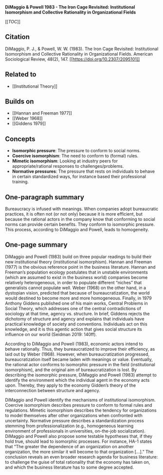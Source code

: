 **DiMaggio & Powell 1983 - The Iron Cage Revisited: Institutional Isomorphism and Collective Rationality in Organizational Fields**

[[_TOC_]]

## Citation
DiMaggio, P. J., & Powell, W. W. (1983). The Iron Cage Revisited: Institutional Isomorphism and Collective Rationality in Organizational Fields. American Sociological Review, 48(2), 147. [[https://doi.org/10.2307/2095101]]

## Related to
* [[Institutional Theory]]

## Builds on
* [[Hannan and Freeman 1977]]
* [[Weber 1968]]
* [[Giddens 1979]]

## Concepts
* **Isomorphic pressure**: The pressure to conform to social norms.
* **Coercive isomorphism**: The need to conform to (formal) rules.
* **Mimetic isomorphism**: Looking at industry peers for appropriate/rational responses to challenges/problems.
* **Normative pressures**: The pressure that rests on individuals to behave in certain standardized ways, for instance based their professional training.

## One-paragraph summary
Bureaucracy is infused with meanings. When companies adopt bureaucratic practices, it is often not (or not only) because it is more efficient, but because the rational actors in the company know that conforming to social norms can provide certain benefits. They conform to isomorphic pressure. This process, according to DiMaggio and Powell, leads to homogeneity.

## One-page summary
DiMaggio and Powell (1983) build on three popular readings to build their new institutional theory (institutional isomorphism). Hannan and Freeman (1977) is the obvious reference point in the business literature. Hannan and Freeman’s population ecology postulates that in unstable environments (which are assumed to exist in the business world) companies become relatively heterogeneous, in order to populate different “niches” that generalists cannot populate well. Weber (1968) on the other hand, in a dystopian vision, predicted that because of bureaucratization, the world would destined to become more and more homogeneous. Finally, in 1979 Anthony Giddens published one of his main works, Central Problems in Social Theory, which addresses one of the central contradictions of sociology at that time, agency vs. structure. In brief, Giddens rejects the dichotomy of structure and agency and explains that individuals have practical knowledge of society and conventions. Individuals act on this knowledge, and it is this agentic action that gives social structure its influence on our world (Seidman 2019: 140ff). 

According to DiMaggio and Powell (1983), economic actors intend to behave rationally. Thus, they bureaucratized to improve their efficiency, as laid out by Weber (1968). However, when bureaucratization progressed, bureaucratization itself became laden with meanings or value. Eventually, the rational actor conforms to isomorphic pressure in the field (institutional isomorphism), and the original aim of bureaucratization is lost. By describing the isomorphic pressure, DiMaggio and Powell (1983) attempt to identify the environment which the individual agent in the economy acts upon. Thereby, they apply to the economy Gidden’s theory of the interconnection between structure and agency. 

DiMaggio and Powell identify the mechanisms of institutional isomorphism. Coercive isomorphism describes pressure to conform to formal rules and regulations. Mimetic isomorphism describes the tendency for organizations to model themselves after other organizations when confronted with uncertainty. Normative pressure describes a standardization process stemming from professionalization (e.g., homogeneous learning environment of professionals in universities, on-the-job socialization). DiMaggio and Powell also propose some testable hypotheses that, if they hold true, should lead to isomorphic processes. For instance, HA-1 states that “The greater the dependence of an organization on another organization, the more similar it will become to that organization […].” The conclusion reveals an even broader research agenda for business literature: to challenge the guise of total rationality that the economy has taken on, and which the business literature has to some degree accepted. 